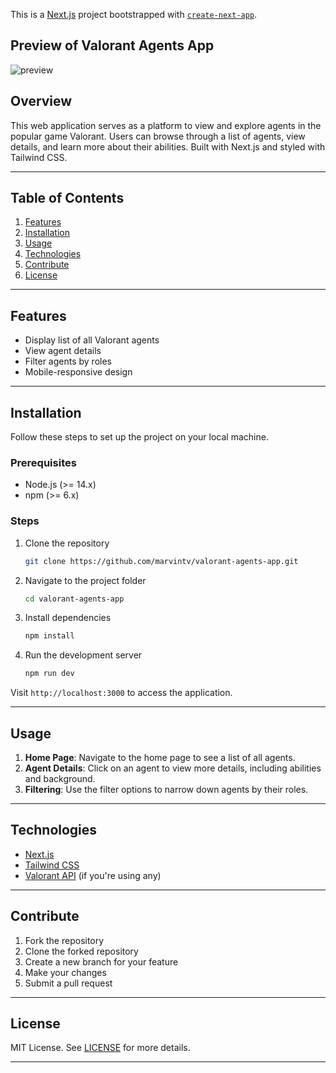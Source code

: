 This is a [Next.js](https://nextjs.org/) project bootstrapped with [`create-next-app`](https://github.com/vercel/next.js/tree/canary/packages/create-next-app).


## Preview of Valorant Agents App
![preview](https://i.imgur.com/lehnrmr.png)

## Overview

This web application serves as a platform to view and explore agents in the popular game Valorant. Users can browse through a list of agents, view details, and learn more about their abilities. Built with Next.js and styled with Tailwind CSS.

---

## Table of Contents

1. [Features](#features)
2. [Installation](#installation)
3. [Usage](#usage)
4. [Technologies](#technologies)
5. [Contribute](#contribute)
6. [License](#license)

---

## Features

- Display list of all Valorant agents
- View agent details
- Filter agents by roles
- Mobile-responsive design

---

## Installation

Follow these steps to set up the project on your local machine.

### Prerequisites

- Node.js (>= 14.x)
- npm (>= 6.x)

### Steps

1. Clone the repository

    ```bash
    git clone https://github.com/marvintv/valorant-agents-app.git
    ```

2. Navigate to the project folder

    ```bash
    cd valorant-agents-app
    ```

3. Install dependencies

    ```bash
    npm install
    ```

4. Run the development server

    ```bash
    npm run dev
    ```

Visit `http://localhost:3000` to access the application.

---

## Usage

1. **Home Page**: Navigate to the home page to see a list of all agents.
2. **Agent Details**: Click on an agent to view more details, including abilities and background.
3. **Filtering**: Use the filter options to narrow down agents by their roles.

---

## Technologies

- [Next.js](https://nextjs.org/)
- [Tailwind CSS](https://tailwindcss.com/)
- [Valorant API](#) (if you're using any)

---

## Contribute

1. Fork the repository
2. Clone the forked repository
3. Create a new branch for your feature
4. Make your changes
5. Submit a pull request

---

## License

MIT License. See [LICENSE](LICENSE) for more details.

---

